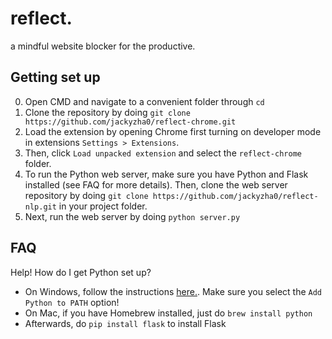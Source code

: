 # reflect.
a mindful website blocker for the productive.

## Getting set up
0. Open CMD and navigate to a convenient folder through `cd`
1. Clone the repository by doing `git clone https://github.com/jackyzha0/reflect-chrome.git`
2. Load the extension by opening Chrome first turning on developer mode in extensions `Settings > Extensions`.
3. Then, click `Load unpacked extension` and select the `reflect-chrome` folder.
4. To run the Python web server, make sure you have Python and Flask installed (see FAQ for more details). Then, clone the web server repository by doing `git clone https://github.com/jackyzha0/reflect-nlp.git` in your project folder.
5. Next, run the web server by doing `python server.py`

## FAQ

Help! How do I get Python set up?
* On Windows, follow the instructions [here.](https://www.python.org/downloads/release/python-376/). Make sure you select the `Add Python to PATH` option!
* On Mac, if you have Homebrew installed, just do `brew install python`
* Afterwards, do `pip install flask` to install Flask